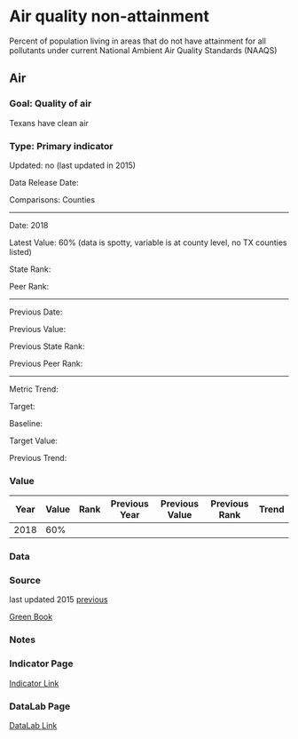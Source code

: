 # Air quality non-attainment

Percent of population living in areas that do not have attainment for all pollutants under current National Ambient Air Quality Standards (NAAQS)

## Air

### Goal: Quality of air

Texans have clean air

### Type: Primary indicator

Updated: no (last updated in 2015)

Data Release Date: 

Comparisons: Counties


----

Date: 2018

Latest Value: 60%  (data is spotty, variable is at county level, no TX counties listed)

State Rank: 

Peer Rank: 


----

Previous Date: 

Previous Value: 

Previous State Rank: 

Previous Peer Rank: 


----
Metric Trend: 

Target: 

Baseline: 

Target Value: 

Previous Trend: 



### Value

| Year      |  Value      | Rank        | Previous Year | Previous Value | Previous Rank | Trend | 
| ----------- | ----------- | ----------- | ----------- | ----------- | ----------- | -----------|
|    2018     |   60%      |             |             |             |             |            |

### Data

### Source

last updated 2015
[previous](https://www3.epa.gov/airquality/greenbook/ancl3.html)

[Green Book](https://www3.epa.gov/airquality/greenbook/ancl3.html)

### Notes


### Indicator Page

[Indicator Link](https://indicators.texas2036.org/indicator/110)

### DataLab Page

[DataLab Link](https://datalab.texas2036.org/csoaqwf/criteria-pollutant-nonattainment-summary-report-for-u-s?accesskey=imvqmqd)
